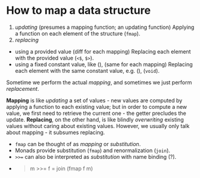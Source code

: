# How to map a data structure

1. *updating* (presumes a mapping function; an updating function)
   Applying a function on each element of the structure (`fmap`).
2. *replacing*
  - using a provided value (diff for each mapping)
    Replacing each element with the provided value (`<$`, `$>`).
  - using a fixed constant value, like (), (same for each mapping)
    Replacing each element with the same constant value, e.g. (), (`void`).

Sometime we perform the actual *mapping*, and sometimes we just perform *replacement*.

**Mapping** is like *updating* a set of values - new values are computed by applying a function to each existing value; but in order to compute a new value, we first need to retrieve the current one - the getter precludes the update. **Replacing**, on the other hand, is like blindly *overwriting* existing values without caring about existing values. However, we usually only talk about mapping - it subsumes replacing.

- `fmap` can be thought of as *mapping* or *substitution*.
- Monads provide substitution (`fmap`) and renormalization (`join`).
- `>>=` can also be interpreted as *substitution* with name binding (?). 
- >m >>= f = join (fmap f m)
